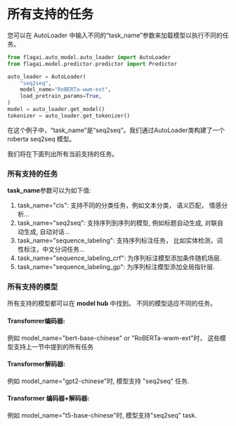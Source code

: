 # 所有支持的任务


您可以在 AutoLoader 中输入不同的“task_name”参数来加载模型以执行不同的任务。

```python
from flagai.auto_model.auto_loader import AutoLoader
from flagai.model.predictor.predictor import Predictor

auto_loader = AutoLoader(
    "seq2seq",
    model_name="RoBERTa-wwm-ext",
    load_pretrain_params=True,
)
model = auto_loader.get_model()
tokenizer = auto_loader.get_tokenizer()
```
在这个例子中，“task_name”是“seq2seq”。我们通过AutoLoader类构建了一个roberta seq2seq 模型。

我们将在下面列出所有当前支持的任务。
### 所有支持的任务
**task_name**参数可以为如下值:
1. task_name="cls": 支持不同的分类任务，例如文本分类， 语义匹配， 情感分析...
2. task_name="seq2seq": 支持序列到序列的模型, 例如标题自动生成, 对联自动生成, 自动对话...
3. task_name="sequence_labeling": 支持序列标注任务， 比如实体检测，词性标注，中文分词任务...
4. task_name="sequence_labeling_crf": 为序列标注模型添加条件随机场层.
5. task_name="sequence_labeling_gp": 为序列标注模型添加全局指针层.

### 所有支持的模型
所有支持的模型都可以在 **model hub** 中找到。
不同的模型适应不同的任务。

#### Transfomrer编码器:

例如 model_name="bert-base-chinese" or "RoBERTa-wwm-ext"时， 这些模型支持上一节中提到的所有任务

#### Transformer解码器:

例如 model_name="gpt2-chinese"时, 模型支持 "seq2seq" 任务.

#### Transformer 编码器+解码器:

例如 model_name="t5-base-chinese"时, 模型支持"seq2seq" task.
